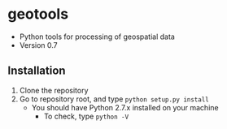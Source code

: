 # geotools #

* Python tools for  processing of geospatial data
* Version 0.7

## Installation ##

1. Clone the repository
2. Go to repository root, and type `python setup.py install`
    - You should have Python 2.7.x installed on your machine
        - To check, type `python -V`